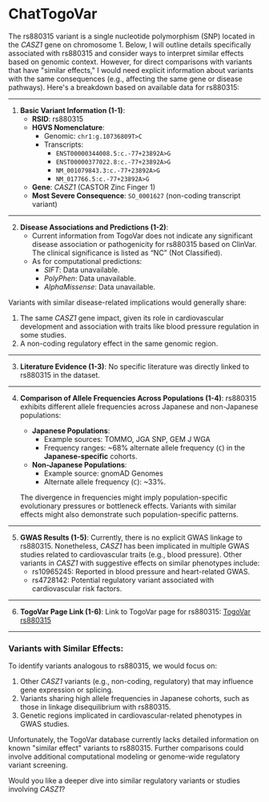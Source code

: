 # ChatTogoVar

The rs880315 variant is a single nucleotide polymorphism (SNP) located in the *CASZ1* gene on chromosome 1. Below, I will outline details specifically associated with rs880315 and consider ways to interpret similar effects based on genomic context. However, for direct comparisons with variants that have "similar effects," I would need explicit information about variants with the same consequences (e.g., affecting the same gene or disease pathways). Here's a breakdown based on available data for rs880315:

---

1. **Basic Variant Information (1-1)**:
   - **RSID**: rs880315  
   - **HGVS Nomenclature**:
     - Genomic: `chr1:g.10736809T>C`
     - Transcripts:
       - `ENST00000344008.5:c.-77+23892A>G`
       - `ENST00000377022.8:c.-77+23892A>G`
       - `NM_001079843.3:c.-77+23892A>G`
       - `NM_017766.5:c.-77+23892A>G`
   - **Gene**: *CASZ1* (CASTOR Zinc Finger 1)
   - **Most Severe Consequence**: `SO_0001627` (non-coding transcript variant)

---

2. **Disease Associations and Predictions (1-2)**:
   - Current information from TogoVar does not indicate any significant disease association or pathogenicity for rs880315 based on ClinVar. The clinical significance is listed as “NC” (Not Classified).  
   - As for computational predictions:
     - *SIFT*: Data unavailable.
     - *PolyPhen*: Data unavailable.
     - *AlphaMissense*: Data unavailable.

Variants with similar disease-related implications would generally share:
   1. The same *CASZ1* gene impact, given its role in cardiovascular development and association with traits like blood pressure regulation in some studies.
   2. A non-coding regulatory effect in the same genomic region.

---

3. **Literature Evidence (1-3)**:
   No specific literature was directly linked to rs880315 in the dataset.

---

4. **Comparison of Allele Frequencies Across Populations (1-4)**:
   rs880315 exhibits different allele frequencies across Japanese and non-Japanese populations:
   - **Japanese Populations**:
     - Example sources: TOMMO, JGA SNP, GEM J WGA
     - Frequency ranges: ~68% alternate allele frequency (`C`) in the **Japanese-specific** cohorts.
   - **Non-Japanese Populations**:
     - Example source: gnomAD Genomes
     - Alternate allele frequency (`C`): ~33%.
   
   The divergence in frequencies might imply population-specific evolutionary pressures or bottleneck effects. Variants with similar effects might also demonstrate such population-specific patterns.

---

5. **GWAS Results (1-5)**:
   Currently, there is no explicit GWAS linkage to rs880315. Nonetheless, *CASZ1* has been implicated in multiple GWAS studies related to cardiovascular traits (e.g., blood pressure). Other variants in *CASZ1* with suggestive effects on similar phenotypes include:
   - rs10965245: Reported in blood pressure and heart-related GWAS.
   - rs4728142: Potential regulatory variant associated with cardiovascular risk factors.

---

6. **TogoVar Page Link (1-6)**:
   Link to TogoVar page for rs880315: [TogoVar rs880315](https://jmorp.megabank.tohoku.ac.jp/search?query=1%3A10736809)

---

### Variants with Similar Effects:
To identify variants analogous to rs880315, we would focus on:
1. Other *CASZ1* variants (e.g., non-coding, regulatory) that may influence gene expression or splicing.
2. Variants sharing high allele frequencies in Japanese cohorts, such as those in linkage disequilibrium with rs880315.
3. Genetic regions implicated in cardiovascular-related phenotypes in GWAS studies.

Unfortunately, the TogoVar database currently lacks detailed information on known "similar effect" variants to rs880315. Further comparisons could involve additional computational modeling or genome-wide regulatory variant screening.

Would you like a deeper dive into similar regulatory variants or studies involving *CASZ1*?